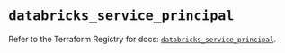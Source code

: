 # `databricks_service_principal`

Refer to the Terraform Registry for docs: [`databricks_service_principal`](https://registry.terraform.io/providers/databricks/databricks/1.68.0/docs/resources/service_principal).
